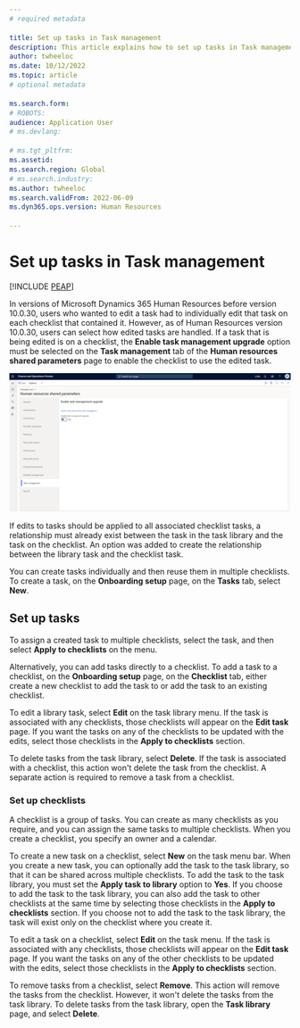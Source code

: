 ```yaml
---
# required metadata

title: Set up tasks in Task management
description: This article explains how to set up tasks in Task management in Microsoft Dynamics 365 Human Resources.
author: twheeloc
ms.date: 10/12/2022
ms.topic: article
# optional metadata

ms.search.form: 
# ROBOTS: 
audience: Application User
# ms.devlang: 

# ms.tgt_pltfrm: 
ms.assetid: 
ms.search.region: Global
# ms.search.industry: 
ms.author: twheeloc
ms.search.validFrom: 2022-06-09
ms.dyn365.ops.version: Human Resources

---
```


# Set up tasks in Task management

[!INCLUDE [PEAP](../includes/peap-1.md)]

In versions of Microsoft Dynamics 365 Human Resources before version 10.0.30, users who wanted to edit a task had to individually edit that task on each checklist that contained it. However, as of Human Resources version 10.0.30, users can select how edited tasks are handled. If a task that is being edited is on a checklist, the **Enable task management upgrade** option must be selected on the **Task management** tab of the **Human resources shared parameters** page to enable the checklist to use the edited task.

[![Enable task management upgrade option on the Human resources shared parameters page.](./media/task-update.png)](./media/task-update.png)

If edits to tasks should be applied to all associated checklist tasks, a relationship must already exist between the task in the task library and the task on the checklist. An option was added to create the relationship between the library task and the checklist task.

You can create tasks individually and then reuse them in multiple checklists. To create a task, on the **Onboarding setup** page, on the **Tasks** tab, select **New**.

## Set up tasks

To assign a created task to multiple checklists, select the task, and then select **Apply to checklists** on the menu.

Alternatively, you can add tasks directly to a checklist. To add a task to a checklist, on the **Onboarding setup** page, on the **Checklist** tab, either create a new checklist to add the task to or add the task to an existing checklist.

To edit a library task, select **Edit** on the task library menu. If the task is associated with any checklists, those checklists will appear on the **Edit task** page. If you want the tasks on any of the checklists to be updated with the edits, select those checklists in the **Apply to checklists** section.

To delete tasks from the task library, select **Delete**. If the task is associated with a checklist, this action won't delete the task from the checklist. A separate action is required to remove a task from a checklist.

### Set up checklists

A checklist is a group of tasks. You can create as many checklists as you require, and you can assign the same tasks to multiple checklists. When you create a checklist, you specify an owner and a calendar.

To create a new task on a checklist, select **New** on the task menu bar. When you create a new task, you can optionally add the task to the task library, so that it can be shared across multiple checklists. To add the task to the task library, you must set the **Apply task to library** option to **Yes**. If you choose to add the task to the task library, you can also add the task to other checklists at the same time by selecting those checklists in the **Apply to checklists** section. If you choose not to add the task to the task library, the task will exist only on the checklist where you create it.

To edit a task on a checklist, select **Edit** on the task menu. If the task is associated with any checklists, those checklists will appear on the **Edit task** page. If you want the tasks on any of the other checklists to be updated with the edits, select those checklists in the **Apply to checklists** section.

To remove tasks from a checklist, select **Remove**. This action will remove the tasks from the checklist. However, it won't delete the tasks from the task library. To delete tasks from the task library, open the **Task library** page, and select **Delete**.
